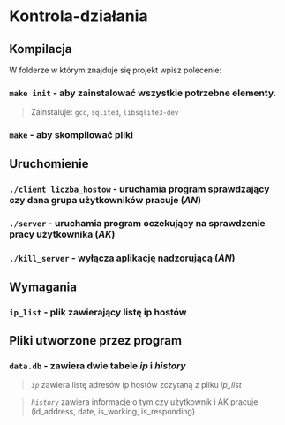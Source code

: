 # Kontrola-działania

## Kompilacja

W folderze w którym znajduje się projekt wpisz polecenie: 

### `make init` - aby zainstalować wszystkie potrzebne elementy.
> Zainstaluje:
> `gcc`, 
> `sqlite3`, 
> `libsqlite3-dev`

### `make` - aby skompilować pliki

## Uruchomienie

### `./client liczba_hostow` - uruchamia program sprawdzający czy dana grupa użytkowników pracuje (*AN*)

### `./server` - uruchamia program oczekujący na sprawdzenie pracy użytkownika (*AK*)

### `./kill_server` - wyłącza aplikację nadzorującą (*AN*)

## Wymagania

### `ip_list` - plik zawierający listę ip hostów

## Pliki utworzone przez program

### `data.db` - zawiera dwie tabele *ip* i *history*

> *`ip`* zawiera listę adresów ip hostów zczytaną z pliku *ip_list*

> *`history`* zawiera informacje o tym czy użytkownik i AK pracuje (id_address, date, is_working, is_responding)
